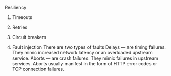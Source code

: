 Resiliency

1. Timeouts

2. Retries

3. Circuit breakers

4. Fault injection
There are two types of faults 
Delays — are timing failures. They mimic increased network latency or an overloaded upstream service.
Aborts — are crash failures. They mimic failures in upstream services. Aborts usually manifest in the form of HTTP error codes or TCP connection failures.
